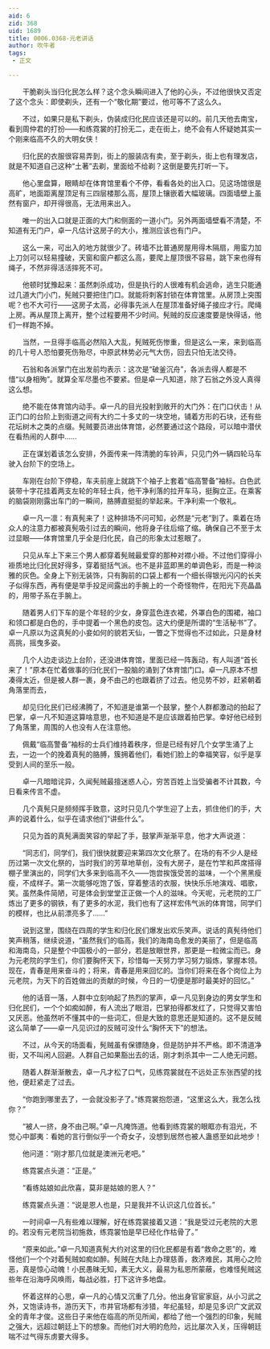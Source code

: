 ```yaml
---
aid: 6
zid: 368
uid: 1689
title: 0006.0368-元老讲话
author: 吹牛者
tags: 
 - 正文

---
```




　　干脆剃头当归化民怎么样？这个念头瞬间进入了他的心头，不过他很快又否定了这个念头：即使剃头，还有一个“敬化期”要过，他可等不了这么久。

　　不过，如果只是私下剃头，伪装成归化民应该还是可以的。前几天他去南宝，看到周仲君的打扮——和练霓裳的打扮无二，走在街上，绝不会有人怀疑她其实一个刚来临高不久的大明女侠！

　　归化民的衣服很容易弄到，街上的服装店有卖，至于剃头，街上也有理发店，就是不知道自己这种“土著”去剃，里面给不给剃？这倒是要先打听一下。

　　他心里盘算，眼睛却在体育馆里看个不停，看看各处的出入口。见这场馆很是高旷，地面距离屋顶足有三四层楼那么高，屋顶上镶嵌着大幅玻璃。四面墙壁上虽然有窗户，却开得很高，无法用来出入。

　　唯一的出入口就是正面的大门和侧面的一道小门。另外两面墙壁看不清楚，不知道有无门户，卓一凡估计这房子的大小，推测应该也有门户。

　　这么一来，可出入的地方就很少了。砖墙不比普通房屋用得木隔扇，用蛮力加上刀剑可以轻易撞破，天窗和窗户都这么高，要爬上屋顶很不容易，跳下来也得有绳子，不然非得活活摔死不可。

　　他顿时犹豫起来：虽然刺杀成功，但是执行的人很难有机会逃命，逃生只能通过几道大门小门，髡贼只要把住门口。就能将刺客封锁在体育馆里。从房顶上突围呢？也不大可行——这房子太高，必得事先派人在屋顶准备好绳子接应才行。爬绳上房。再从屋顶上离开，整个过程要用不少时间。髡贼的反应速度要是快得话，他们一样跑不掉。

　　当然，一旦得手临高必然陷入大乱，髡贼死伤惨重，但是这么一来，来到临高的几十号人恐怕要死伤殆尽，中原武林势必元气大伤，回去只怕无法交待。

　　石翁和各派掌门在出发前均表示：这次是“破釜沉舟”，各派去得人都是不惜“以身相殉”。就算全军尽墨也不要紧。但是卓一凡知道，除了石翁之外没人真得这么想。

　　绝不能在体育馆内动手。卓一凡的目光投射到敞开的大门外：在门口伏击！从正门口的台阶上到街道之间有大约二十多丈的一块空地，铺着方形的石块，还有些花坛树木之类的点缀。髡贼要员进出体育馆，必然要通过这个路段，可以暗中潜伏在看热闹的人群中……

　　正在谋划着该怎么安排，外面传来一阵清脆的车铃声，只见门外一辆四轮马车驶入台阶下的空场上。

　　车刚在台阶下停稳，车夫前座上就跳下个袖子上套着“临高警备”袖标。白色武装带十字花挂着两支左轮的年轻士兵，他干净利落的拉开车马，挺胸立正。在乘客的脑袋刚刚露出车门的一瞬间，胳膊直挺挺的举起来。干净利索一个敬礼。

　　卓一凡一凛：有真髡来了！这种排场不问可知，必然是“元老”到了。乘着在场众人的注意力都被真髡吸引过去的瞬间，他将身子往后缩了缩。确保自己不至于太过显眼——体育馆里几乎全是归化民，自己的形象太过惹眼了。

　　只见从车上下来三个男人都穿着髡贼最爱穿的那种对襟小褂。不过他们穿得小褂质地比归化民好得多，穿着挺括气派。也不是非蓝即黑的单调色彩，而是一种淡雅的灰色。全身上下别无装饰，只有胸前的口袋上都有一个细长得银光闪闪的长夹子似得东西，再有便是举手投足间露出的手腕上的一个奇怪物件，在阳光下亮晶晶的，用带子系在手腕上。

　　随着男人们下车的是个年轻的少女，身穿蓝色连衣裙，外罩白色的围裙，袖口和领口都是白色的，手中提着一个黑色的皮包。这大约便是所谓的“生活秘书”了。卓一凡原以为这真髡的小妾如何的貌若天仙，一瞥之下觉得也不过如此，只是身材高挑，摇曳多姿。

　　几个人边走谈边上台阶，还没进体育馆，里面已经一阵轰动，有人叫道“首长来了！”原本在忙着做事的归化民们一股脑的涌到了体育馆门口。卓一凡原本不想凑得太近，但是被人群一裹，身不由己的也跟着挤了过去。他见势不妙，赶紧朝着角落里而去，

　　却见归化民们已经沸腾了，不知道是谁第一个鼓掌，整个人群都激动的拍起了巴掌，卓一凡不知道这算啥意思，也不知道是不是应该跟着拍巴掌。幸好他已经到了角落里，周围的人也没有人在注意他。

　　佩戴“临高警备”袖标的士兵们维持着秩序，但是已经有好几个女学生涌了上去，一边一个的挽着真髡的胳膊，簇拥着他们，看她们脸上的幸福笑容，似乎是享受到人间的至乐一般。

　　卓一凡暗暗诧异，久闻髡贼最擅迷惑人心，穷苦百姓上当受骗者不计其数，今日看来传言不虚。

　　几个真髡只是频频挥手致意，这时只见几个学生迎了上去，抓住他们的手，大声的说着什么，似乎在请求他们“讲些什么”。

　　只见为首的真髡满面笑容的举起了手，鼓掌声渐渐平息，他才大声说道：

　　“同志们，同学们，我们很快就要迎来第四次文化祭了。在场的有不少人是经历过第一次文化祭的，当时我们的芳草地草创，没有大房子，是在竹竿和芦席搭得棚子里演出的，同学们大多来到临高不久——饱尝挨饿受苦的滋味，一个个黑黑瘦瘦，不成样子。第一次能够吃饱了饭，穿着整洁的衣服，快快乐乐地演戏、唱歌，笑。虽然条件简陋，可是体会到堂堂正正做一个人的滋味。今天呢，元老院的工厂炼出了更多的钢铁，有了更多的水泥，我们也有了这样宏伟气派的体育馆，同学们的模样，也比从前漂亮多了……”

　　说到这里，围绕在四周的学生和归化民们爆发出欢乐笑声。说话的真髡待他们笑声稍落，继续说道，“虽然我们的临高，我们的海南岛愈发的美丽了，但是临高和海南岛，只是整个中国极小的一部分，若是放眼世界，那更是一粒微尘而已。身为元老院的学生们，你们要胸怀天下，珍惜每一天努力学习努力锻炼，掌握本领。现在，青春是用来奋斗的；将来，青春是用来回忆的。当你们将来在各个岗位上为元老院，为天下的百姓做出的贡献的时候，今日的一切便是那时最美好的回忆。”

　　他的话音一落，人群中立刻响起了热烈的掌声，卓一凡见到身边的男女学生和归化民们，一个个如痴如醉，有人流出了眼泪，巴掌拍得都发红了，只觉得又害怕又厌恶。他虽然听不懂其中的一些词汇，但是大致的意思还是知道的。这不是反贼这么简单了——卓一凡见识过的反贼可没什么“胸怀天下”的想法。

　　不过，从今天的场面看，髡贼虽有保镖随身，但是防护并不严格。即不清道净街，又不叫闲人回避。人群自己如果豁出去的话，刚才刺杀其中一二人绝无问题。

　　随着人群渐渐散去，卓一凡才松了口气，见练霓裳就在不远处正东张西望的找他，便赶紧走了过去。

　　“你跑到哪里去了，一会就没影子了。”练霓裳抱怨道，“这里这么大，我怎么找你？”

　　“被人一挤，身不由己啊。”卓一凡掩饰道。他看到练霓裳的眼眶亦有泪光，不觉心中鄙夷：看她的言行倒似乎一个奇女子，没想到居然也被人蛊惑至如此地步！

　　他问道：“刚才那几位就是澳洲元老吧。”

　　练霓裳点头道：“正是。”

　　“看练姑娘如此欣喜，莫非是姑娘的恩人？”

　　练霓裳点头道：“说是恩人也是，只是我并不认识这几位首长。”

　　一时间卓一凡有些难以理解，好在练霓裳接着又道：“我是受过元老院的大恩的。若没有元老院当初施救，练霓裳怕是早已经化作枯骨了。”

　　“原来如此。”卓一凡知道真髡大约对这里的归化民都是有着“救命之恩”的，难怪他们一个个对着髡贼如痴如醉。髡贼在大陆上办理慈善，救济难民，其用心之险恶，真是惊心动魄！小民愚昧无知，素无大义，最易为私恩所蒙蔽，也难怪髡贼这些年在沿海呼风唤雨，每战必胜，打下这许多地盘。

　　怀着这样的心思，卓一凡的心情又沉重了几分。他出身官宦家庭，从小习武之外，又饱读诗书，游历天下，市井官场都有涉猎，年纪虽轻，却是见多识广文武双全的青年才俊。这些日子来他在临高的所见所闻，都给了他一个强烈的印象，髡贼之强大，远超过朝廷上下的想象。而他们对大明的危险，远比屡次入关，压得朝廷喘不过气得东虏要大得多。


